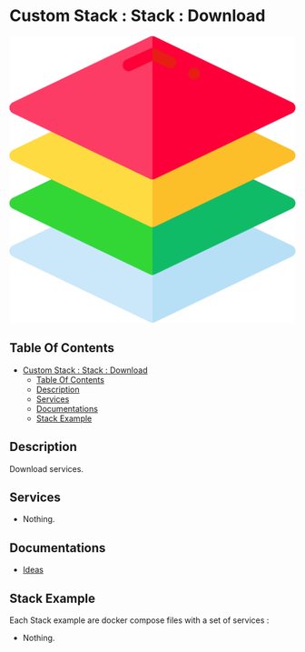 # Custom Stack : Stack : Download

![Icon](../../icon.png)

## Table Of Contents

- [Custom Stack : Stack : Download](#custom-stack--stack--download)
  - [Table Of Contents](#table-of-contents)
  - [Description](#description)
  - [Services](#services)
  - [Documentations](#documentations)
  - [Stack Example](#stack-example)

## Description

Download services.

## Services

- Nothing.

## Documentations

- [Ideas](./docs/ideas.md)

## Stack Example

Each Stack example are docker compose files with a set of services :

- Nothing.
